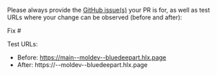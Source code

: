 Please always provide the [GitHub issue(s)](../issues) your PR is for, as well as test URLs where your change can be observed (before and after):

Fix #<gh-issue-id>

Test URLs:
- Before: https://main--moldev--bluedeepart.hlx.page
- After: https://<branch>--moldev--bluedeepart.hlx.page
